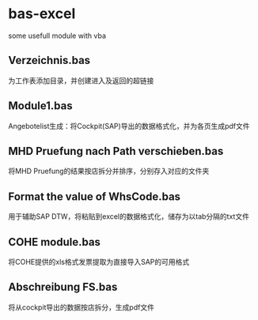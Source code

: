# bas-excel
some usefull module with vba

## Verzeichnis.bas
为工作表添加目录，并创建进入及返回的超链接

## Module1.bas
Angebotelist生成：将Cockpit(SAP)导出的数据格式化，并为各页生成pdf文件

## MHD Pruefung nach Path verschieben.bas
将MHD Pruefung的结果按店拆分并排序，分别存入对应的文件夹

## Format the value of WhsCode.bas
用于辅助SAP DTW，将粘贴到excel的数据格式化，储存为以tab分隔的txt文件

## COHE module.bas
将COHE提供的xls格式发票提取为直接导入SAP的可用格式

## Abschreibung FS.bas
将从cockpit导出的数据按店拆分，生成pdf文件